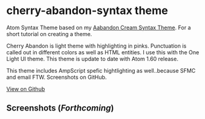 # cherry-abandon-syntax theme

Atom Syntax Theme based on my [Aabandon Cream Syntax Theme](https://github.com/Tirjasdyn/AbandonCream-syntax). For a short tutorial on creating a theme.

Cherry Abandon is light theme with highlighting in pinks. Punctuation is called out in different colors as well as HTML entities. I use this with the One Light UI theme. This theme is update to date with Atom 1.60 release.

This theme includes AmpScript spefic hightlighting as well..because SFMC and email FTW. Screenshots on GitHub.

[View on Github](https://github.com/Tirjasdyn/AbandonCream-syntax)

## Screenshots (_Forthcoming_)

